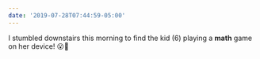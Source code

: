 ```yaml
---
date: '2019-07-28T07:44:59-05:00'
---
```

I stumbled downstairs this morning to find the kid (6) playing a **math** game on her device! 😮🥳
